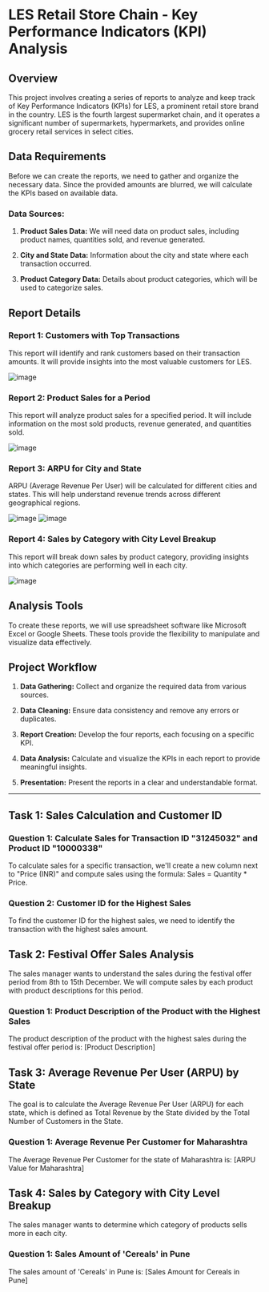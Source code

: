 # LES Retail Store Chain - Key Performance Indicators (KPI) Analysis

## Overview

This project involves creating a series of reports to analyze and keep track of Key Performance Indicators (KPIs) for LES, a prominent retail store brand in the country. LES is the fourth largest supermarket chain, and it operates a significant number of supermarkets, hypermarkets, and provides online grocery retail services in select cities.

## Data Requirements

Before we can create the reports, we need to gather and organize the necessary data. Since the provided amounts are blurred, we will calculate the KPIs based on available data.

### Data Sources:

1. **Product Sales Data:** We will need data on product sales, including product names, quantities sold, and revenue generated.

2. **City and State Data:** Information about the city and state where each transaction occurred.

3. **Product Category Data:** Details about product categories, which will be used to categorize sales.

## Report Details

### Report 1: Customers with Top Transactions

This report will identify and rank customers based on their transaction amounts. It will provide insights into the most valuable customers for LES.

![image](https://github.com/Nasir151/Microsoft-Excel-Projects/assets/94509995/4c2c1be8-db29-411f-865f-4878342c7e37)

### Report 2: Product Sales for a Period

This report will analyze product sales for a specified period. It will include information on the most sold products, revenue generated, and quantities sold.

![image](https://github.com/Nasir151/Microsoft-Excel-Projects/assets/94509995/b7c19e6a-e3fc-4edf-b4bd-036c6aa23ad5)

### Report 3: ARPU for City and State

ARPU (Average Revenue Per User) will be calculated for different cities and states. This will help understand revenue trends across different geographical regions.

![image](https://github.com/Nasir151/Microsoft-Excel-Projects/assets/94509995/53c79002-9c67-4995-930d-05d20f6c6de9)  ![image](https://github.com/Nasir151/Microsoft-Excel-Projects/assets/94509995/ffbf37b1-2b20-493b-9cb5-4760db038f91)

### Report 4: Sales by Category with City Level Breakup

This report will break down sales by product category, providing insights into which categories are performing well in each city.

![image](https://github.com/Nasir151/Microsoft-Excel-Projects/assets/94509995/8de155d7-b77b-401c-b5bf-2bd80855a82d)

## Analysis Tools

To create these reports, we will use spreadsheet software like Microsoft Excel or Google Sheets. These tools provide the flexibility to manipulate and visualize data effectively.

## Project Workflow

1. **Data Gathering:** Collect and organize the required data from various sources.

2. **Data Cleaning:** Ensure data consistency and remove any errors or duplicates.

3. **Report Creation:** Develop the four reports, each focusing on a specific KPI.

4. **Data Analysis:** Calculate and visualize the KPIs in each report to provide meaningful insights.

5. **Presentation:** Present the reports in a clear and understandable format.

---------------------------------------------------------------------------------------------------------------------------------------

## Task 1: Sales Calculation and Customer ID

### Question 1: Calculate Sales for Transaction ID "31245032" and Product ID "10000338"

To calculate sales for a specific transaction, we'll create a new column next to "Price (INR)" and compute sales using the formula: Sales = Quantity * Price.

### Question 2: Customer ID for the Highest Sales

To find the customer ID for the highest sales, we need to identify the transaction with the highest sales amount.

## Task 2: Festival Offer Sales Analysis

The sales manager wants to understand the sales during the festival offer period from 8th to 15th December. We will compute sales by each product with product descriptions for this period.

### Question 1: Product Description of the Product with the Highest Sales

The product description of the product with the highest sales during the festival offer period is: [Product Description]

## Task 3: Average Revenue Per User (ARPU) by State

The goal is to calculate the Average Revenue Per User (ARPU) for each state, which is defined as Total Revenue by the State divided by the Total Number of Customers in the State.

### Question 1: Average Revenue Per Customer for Maharashtra

The Average Revenue Per Customer for the state of Maharashtra is: [ARPU Value for Maharashtra]

## Task 4: Sales by Category with City Level Breakup

The sales manager wants to determine which category of products sells more in each city.

### Question 1: Sales Amount of 'Cereals' in Pune

The sales amount of 'Cereals' in Pune is: [Sales Amount for Cereals in Pune]
